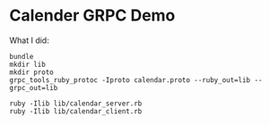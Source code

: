 # Calender GRPC Demo

What I did:

```
bundle
mkdir lib
mkdir proto
grpc_tools_ruby_protoc -Iproto calendar.proto --ruby_out=lib --grpc_out=lib

ruby -Ilib lib/calendar_server.rb
ruby -Ilib lib/calendar_client.rb
```